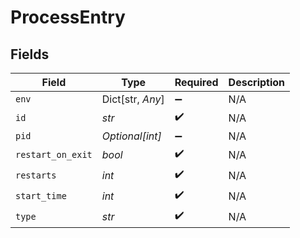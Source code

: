 # ProcessEntry


## Fields

| Field              | Type               | Required           | Description        |
| ------------------ | ------------------ | ------------------ | ------------------ |
| `env`              | Dict[str, *Any*]   | :heavy_minus_sign: | N/A                |
| `id`               | *str*              | :heavy_check_mark: | N/A                |
| `pid`              | *Optional[int]*    | :heavy_minus_sign: | N/A                |
| `restart_on_exit`  | *bool*             | :heavy_check_mark: | N/A                |
| `restarts`         | *int*              | :heavy_check_mark: | N/A                |
| `start_time`       | *int*              | :heavy_check_mark: | N/A                |
| `type`             | *str*              | :heavy_check_mark: | N/A                |